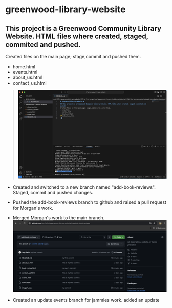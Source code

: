 # greenwood-library-website #
## This project is a Greenwood Community Library Website. HTML files where created, staged, commited and pushed. 
Created files on the main page; stage,commit and pushed them.
- home.html
- events.html
- about_us.html
- contact_us.html
> ![](image%201.png)
 - Created and switched to a new branch named "add-book-reviews".
Staged, commit and pushed changes.   
 -  Pushed the add-book-reviews branch to github and raised a pull request for Morgan's work.

- Merged Morgan's work to the main branch. ![](image%202.png) 

- Created an update events branch for jammies work. added an update